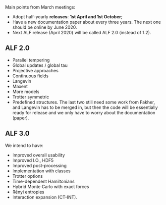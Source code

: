
Main points from March meetings:

* Adopt half-yearly **releases**: **1st April and 1st October**;
* Have a new documentation paper about every three years. The next one should be online by June 2020.
* Next ALF release (April 2020) will be called ALF 2.0 (instead of 1.2).


ALF 2.0
---

- Parallel tempering
- Global updates / global tau
- Projective approaches
- Continuous fields
- Langevin
- Maxent
- More models
- Trotter symmetric
- Predefined structures.
The last two still need some work from Fakher, and Langevin has to be merged in, but then the code will be essentially ready for release and we only have to worry about the documentation (paper).

ALF 3.0
---

We intend to have:
- Improved overall usability
- Improved I.O., HDF5
- Improved post-processing
- Implementation with classes
- Trotter options
- Time-dependent Hamiltonians
- Hybrid Monte Carlo with exact forces
- Rényi entropies
- Interaction expansion (CT-INT).
